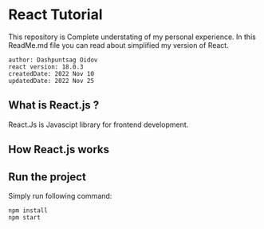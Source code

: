 # React Tutorial

This repository is Complete understating of my personal experience.
In this ReadMe.md file you can read about simplified my version of React.

    author: Dashpuntsag Oidov
    react version: 18.0.3
    createdDate: 2022 Nov 10
    updatedDate: 2022 Nov 25

## What is React.js ?

React.Js is Javascipt library for frontend development.

## How React.js works

## Run the project

Simply run following command:

    npm install
    npm start
